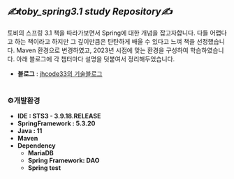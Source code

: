 ## _✍️toby_spring3.1 study Repository✍️_   



토비의 스프링 3.1 책을 따라가보면서 Spring에 대한 개념을 잡고자합니다.
다들 어렵다고 하는 책이라고 하지만 그 깊이만큼은 탄탄하게 배울 수 있다고 느껴 책을 선정했습니다. 
Maven 환경으로 변경하였고, 2023년 시점에 맞는 환경을 구성하여 학습하였습니다. 
아래 블로그에 각 챕터마다 설명을 덧붙여서 정리해두었습니다.

- **블로그** : [jhcode33의 기술블로그](https://jhcode33.tistory.com/2)
#



### ⚙️개발환경
- **IDE : STS3 - 3.9.18.RELEASE**
- **SpringFramework : 5.3.20**
- **Java : 11**
- **Maven**
- **Dependency**
    - **MariaDB**
    - **Spring Framework: DAO**
    - **Spring test**
